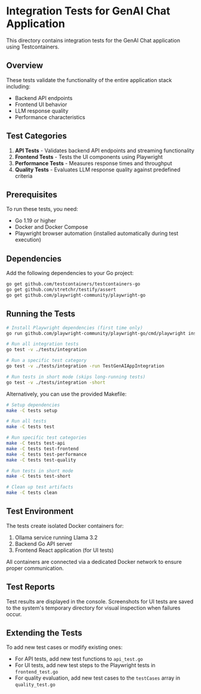 # Integration Tests for GenAI Chat Application

This directory contains integration tests for the GenAI Chat application using Testcontainers.

## Overview

These tests validate the functionality of the entire application stack including:

- Backend API endpoints
- Frontend UI behavior
- LLM response quality
- Performance characteristics

## Test Categories

1. **API Tests** - Validates backend API endpoints and streaming functionality
2. **Frontend Tests** - Tests the UI components using Playwright
3. **Performance Tests** - Measures response times and throughput
4. **Quality Tests** - Evaluates LLM response quality against predefined criteria

## Prerequisites

To run these tests, you need:

- Go 1.19 or higher
- Docker and Docker Compose
- Playwright browser automation (installed automatically during test execution)

## Dependencies

Add the following dependencies to your Go project:

```bash
go get github.com/testcontainers/testcontainers-go
go get github.com/stretchr/testify/assert
go get github.com/playwright-community/playwright-go
```

## Running the Tests

```bash
# Install Playwright dependencies (first time only)
go run github.com/playwright-community/playwright-go/cmd/playwright install

# Run all integration tests
go test -v ./tests/integration

# Run a specific test category
go test -v ./tests/integration -run TestGenAIAppIntegration

# Run tests in short mode (skips long-running tests)
go test -v ./tests/integration -short
```

Alternatively, you can use the provided Makefile:

```bash
# Setup dependencies
make -C tests setup

# Run all tests
make -C tests test

# Run specific test categories
make -C tests test-api
make -C tests test-frontend
make -C tests test-performance
make -C tests test-quality

# Run tests in short mode
make -C tests test-short

# Clean up test artifacts
make -C tests clean
```

## Test Environment

The tests create isolated Docker containers for:

1. Ollama service running Llama 3.2
2. Backend Go API server
3. Frontend React application (for UI tests)

All containers are connected via a dedicated Docker network to ensure proper communication.

## Test Reports

Test results are displayed in the console. Screenshots for UI tests are saved to the system's temporary directory for visual inspection when failures occur.

## Extending the Tests

To add new test cases or modify existing ones:

- For API tests, add new test functions to `api_test.go`
- For UI tests, add new test steps to the Playwright tests in `frontend_test.go`
- For quality evaluation, add new test cases to the `testCases` array in `quality_test.go`

